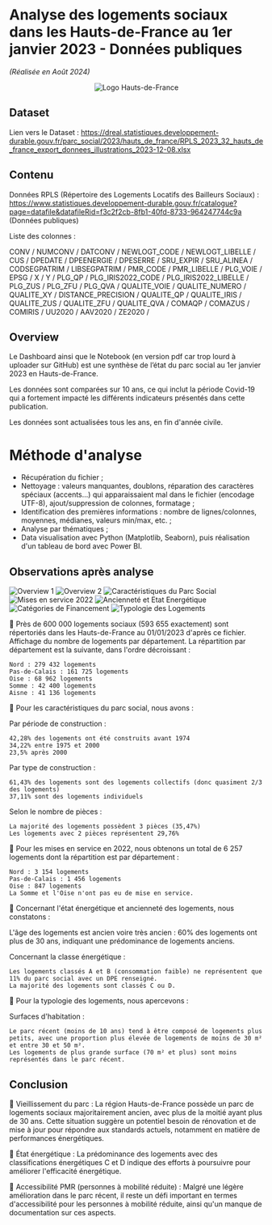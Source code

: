 # Analyse des logements sociaux dans les Hauts-de-France au 1er janvier 2023 - Données publiques

*(Réalisée en Août 2024)*

<p align="center">
  <img src="Logo_Hauts-de-France.png" alt="Logo Hauts-de-France" title="Logo Hauts-de-France">
</p>

## Dataset

Lien vers le Dataset : https://dreal.statistiques.developpement-durable.gouv.fr/parc_social/2023/hauts_de_france/RPLS_2023_32_hauts_de_france_export_donnees_illustrations_2023-12-08.xlsx

## Contenu

Données RPLS (Répertoire des Logements Locatifs des Bailleurs Sociaux) : https://www.statistiques.developpement-durable.gouv.fr/catalogue?page=datafile&datafileRid=f3c2f2cb-8fb1-40fd-8733-964247744c9a (Données publiques)

Liste des colonnes : 

CONV /
NUMCONV /
DATCONV /
NEWLOGT_CODE /
NEWLOGT_LIBELLE /
CUS /
DPEDATE /
DPEENERGIE /
DPESERRE /
SRU_EXPIR /
SRU_ALINEA /
CODSEGPATRIM /
LIBSEGPATRIM /
PMR_CODE /
PMR_LIBELLE /
PLG_VOIE /
EPSG /
X /
Y /
PLG_QP /
PLG_IRIS2022_CODE /
PLG_IRIS2022_LIBELLE /
PLG_ZUS /
PLG_ZFU /
PLG_QVA /
QUALITE_VOIE /
QUALITE_NUMERO /
QUALITE_XY /
DISTANCE_PRECISION /
QUALITE_QP /
QUALITE_IRIS /
QUALITE_ZUS /
QUALITE_ZFU /
QUALITE_QVA /
COMAQP /
COMAZUS /
COMIRIS /
UU2020 /
AAV2020 /
ZE2020 /

## Overview

Le Dashboard ainsi que le Notebook (en version pdf car trop lourd à uploader sur GitHub) est une synthèse de l’état du parc social au 1er janvier 2023 en Hauts-de-France.

Les données sont comparées sur 10 ans, ce qui inclut la période Covid-19 qui a fortement impacté les différents indicateurs présentés dans cette publication.

Les données sont actualisées tous les ans, en fin d'année civile.

# Méthode d'analyse

- Récupération du fichier ;
- Nettoyage : valeurs manquantes, doublons, réparation des caractères spéciaux (accents...) qui apparaissaient mal dans le fichier (encodage UTF-8), ajout/suppression de colonnes, formatage ;
- Identification des premières informations : nombre de lignes/colonnes, moyennes, médianes, valeurs min/max, etc. ;
- Analyse par thématiques ;
- Data visualisation avec Python (Matplotlib, Seaborn), puis réalisation d'un tableau de bord avec Power BI.

## Observations après analyse

![Overview 1](Page_2.png "Overview 1_2")
![Overview 2](Page_3.png "Overview 2_2")
![Caractéristiques du Parc Social](Page_3.png "Caractéristiques du Parc Social")
![Mises en service 2022](Page_4.png "Mises en service 2022")
![Ancienneté et Etat Energétique](Page_5.png "Ancienneté et Etat Energétique")
![Catégories de Financement](Page_6.png "Catégories de Financement")
![Typologie des Logements](Page_7.png "Typologies des Logements")

📌 Près de 600 000 logements sociaux (593 655 exactement) sont répertoriés dans les Hauts-de-France au 01/01/2023 d'après ce fichier. Affichage du nombre de logements par département. La répartition par département est la suivante, dans l'ordre décroissant :

    Nord : 279 432 logements
    Pas-de-Calais : 161 725 logements
    Oise : 68 962 logements
    Somme : 42 400 logements
    Aisne : 41 136 logements
    
📌 Pour les caractéristiques du parc social, nous avons : 

Par période de construction :

    42,28% des logements ont été construits avant 1974
    34,22% entre 1975 et 2000
    23,5% après 2000

Par type de construction : 

    61,43% des logements sont des logements collectifs (donc quasiment 2/3 des logements)
    37,11% sont des logements individuels

Selon le nombre de pièces : 

    La majorité des logements possèdent 3 pièces (35,47%)
    Les logements avec 2 pièces représentent 29,76%

📌 Pour les mises en service en 2022, nous obtenons un total de 6 257 logements dont la répartition est par département : 

    Nord : 3 154 logements
    Pas-de-Calais : 1 456 logements
    Oise : 847 logements
    La Somme et l'Oise n'ont pas eu de mise en service.

📌 Concernant l'état énergétique et ancienneté des logements, nous constatons :

L'âge des logements est ancien voire très ancien : 60% des logements ont plus de 30 ans, indiquant une prédominance de logements anciens.

Concernant la classe énergétique : 

    Les logements classés A et B (consommation faible) ne représentent que 11% du parc social avec un DPE renseigné.
    La majorité des logements sont classés C ou D.

📌 Pour la typologie des logements, nous apercevons :

Surfaces d'habitation :

    Le parc récent (moins de 10 ans) tend à être composé de logements plus petits, avec une proportion plus élevée de logements de moins de 30 m² et entre 30 et 50 m².
    Les logements de plus grande surface (70 m² et plus) sont moins représentés dans le parc récent.

## Conclusion

📌 Vieillissement du parc : La région Hauts-de-France possède un parc de logements sociaux majoritairement ancien, avec plus de la moitié ayant plus de 30 ans. Cette situation suggère un potentiel besoin de rénovation et de mise à jour pour répondre aux standards actuels, notamment en matière de performances énergétiques.

📌 État énergétique : La prédominance des logements avec des classifications énergétiques C et D indique des efforts à poursuivre pour améliorer l'efficacité énergétique.

📌 Accessibilité PMR (personnes à mobilité réduite) : Malgré une légère amélioration dans le parc récent, il reste un défi important en termes d'accessibilité pour les personnes à mobilité réduite, ainsi qu'un manque de documentation sur ces aspects.



